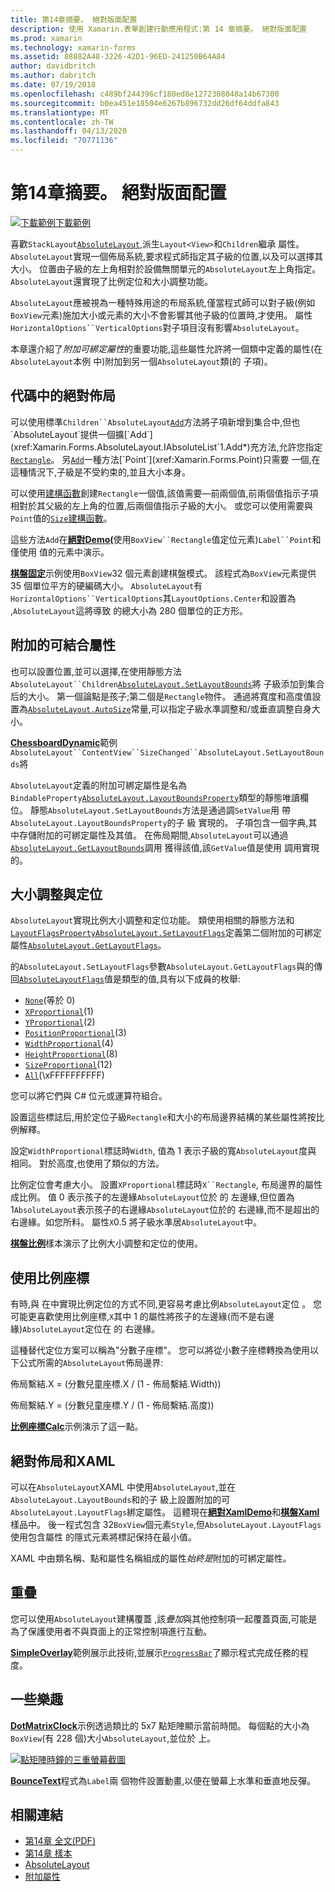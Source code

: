 ```yaml
---
title: 第14章摘要。 絕對版面配置
description: 使用 Xamarin.表單創建行動應用程式:第 14 章摘要。 絕對版面配置
ms.prod: xamarin
ms.technology: xamarin-forms
ms.assetid: 88882A48-3226-42D1-96ED-241250B64A84
author: davidbritch
ms.author: dabritch
ms.date: 07/19/2018
ms.openlocfilehash: c489bf244396cf180ed8e1272308048a14b67300
ms.sourcegitcommit: b0ea451e18504e6267b896732dd26df64ddfa843
ms.translationtype: MT
ms.contentlocale: zh-TW
ms.lasthandoff: 04/13/2020
ms.locfileid: "70771136"
---
```

# <a name="summary-of-chapter-14-absolute-layout"></a>第14章摘要。 絕對版面配置

[![下載範例](~/media/shared/download.png)下載範例](https://github.com/xamarin/xamarin-forms-book-samples/tree/master/Chapter14)

喜歡`StackLayout`[`AbsoluteLayout`](xref:Xamarin.Forms.AbsoluteLayout),派生`Layout<View>`和`Children`繼承 屬性。 `AbsoluteLayout`實現一個佈局系統,要求程式師指定其子級的位置,以及可以選擇其大小。 位置由子級的左上角相對於設備無關單元的`AbsoluteLayout`左上角指定。 `AbsoluteLayout`還實現了比例定位和大小調整功能。

`AbsoluteLayout`應被視為一種特殊用途的布局系統,僅當程式師可以對子級(例如`BoxView`元素)施加大小或元素的大小不會影響其他子級的位置時,才使用。 屬性`HorizontalOptions``VerticalOptions`對子項目沒有影響`AbsoluteLayout`。

本章還介紹了*附加可綁定屬性*的重要功能,這些屬性允許將一個類中定義的屬性(在`AbsoluteLayout`本例 中)附加到另一個`AbsoluteLayout`類(的 子項)。

## <a name="absolutelayout-in-code"></a>代碼中的絕對佈局

可以使用標準`Children``AbsoluteLayout`[`Add`](xref:System.Collections.Generic.ICollection`1.Add*)方法將子項新增到集合中,但也`AbsoluteLayout`提供一個擴[`Add`](xref:Xamarin.Forms.AbsoluteLayout.IAbsoluteList`1.Add*)充方法,允許您指定[`Rectangle`](xref:Xamarin.Forms.Rectangle)。 另[`Add`](xref:Xamarin.Forms.AbsoluteLayout.IAbsoluteList`1.Add*)一種方法[`Point`](xref:Xamarin.Forms.Point)只需要 一個,在這種情況下,子級是不受約束的,並且大小本身。

可以使用[建構函數](xref:Xamarin.Forms.Rectangle.%23ctor(System.Double,System.Double,System.Double,System.Double))創建`Rectangle`一個值,該值需要&mdash;前兩個值,前兩個值指示子項相對於其父級的左上角的位置,后兩個值指示子級的大小。 或您可以使用需要與`Point`值的[`Size`](xref:Xamarin.Forms.Size)[建構函數](xref:Xamarin.Forms.Rectangle.%23ctor(Xamarin.Forms.Point,Xamarin.Forms.Size))。

這些方法`Add`在[**絕對Demo(**](https://github.com/xamarin/xamarin-forms-book-samples/tree/master/Chapter14/AbsoluteDemo)使用`BoxView``Rectangle`值定位元素)`Label``Point`和僅使用 值的元素中演示。

[**棋盤固定**](https://github.com/xamarin/xamarin-forms-book-samples/tree/master/Chapter14/ChessboardFixed)示例使用`BoxView`32 個元素創建棋盤模式。 該程式為`BoxView`元素提供 35 個單位平方的硬編碼大小。 `AbsoluteLayout`有`HorizontalOptions``VerticalOptions`其`LayoutOptions.Center`和設置為 ,`AbsoluteLayout`這將導致 的總大小為 280 個單位的正方形。

## <a name="attached-bindable-properties"></a>附加的可結合屬性

也可以設置位置,並可以選擇,在使用靜態方法`AbsoluteLayout``Children`[`AbsoluteLayout.SetLayoutBounds`](xref:Xamarin.Forms.AbsoluteLayout.SetLayoutBounds(Xamarin.Forms.BindableObject,Xamarin.Forms.Rectangle))將 子級添加到集合后的大小。 第一個論點是孩子;第二個是`Rectangle`物件。 通過將寬度和高度值設置為[`AbsoluteLayout.AutoSize`](xref:Xamarin.Forms.AbsoluteLayout.AutoSize)常量,可以指定子級水準調整和/或垂直調整自身大小。

[**ChessboardDynamic**](https://github.com/xamarin/xamarin-forms-book-samples/tree/master/Chapter14/ChessboardDynamic)範例`AbsoluteLayout``ContentView``SizeChanged``AbsoluteLayout.SetLayoutBounds`將  

`AbsoluteLayout`定義的附加可綁定屬性是名為`BindableProperty`[`AbsoluteLayout.LayoutBoundsProperty`](xref:Xamarin.Forms.AbsoluteLayout.LayoutBoundsProperty)類型的靜態唯讀欄位。 靜態`AbsoluteLayout.SetLayoutBounds`方法是通過調`SetValue`用 帶`AbsoluteLayout.LayoutBoundsProperty`的子 級 實現的。 子項包含一個字典,其中存儲附加的可綁定屬性及其值。 在佈局期間,`AbsoluteLayout`可以通過[`AbsoluteLayout.GetLayoutBounds`](xref:Xamarin.Forms.AbsoluteLayout.GetLayoutBounds(Xamarin.Forms.BindableObject))調用 獲得該值,該`GetValue`值是使用 調用實現的。

## <a name="proportional-sizing-and-positioning"></a>大小調整與定位

`AbsoluteLayout`實現比例大小調整和定位功能。 類使用相關的靜態方法和[`LayoutFlagsProperty`](xref:Xamarin.Forms.AbsoluteLayout.LayoutFlagsProperty)[`AbsoluteLayout.SetLayoutFlags`](xref:Xamarin.Forms.AbsoluteLayout.SetLayoutFlags(Xamarin.Forms.BindableObject,Xamarin.Forms.AbsoluteLayoutFlags))定義第二個附加的可綁定屬性[`AbsoluteLayout.GetLayoutFlags`](xref:Xamarin.Forms.AbsoluteLayout.GetLayoutFlags(Xamarin.Forms.BindableObject))。

的`AbsoluteLayout.SetLayoutFlags`參數`AbsoluteLayout.GetLayoutFlags`與的傳回[`AbsoluteLayoutFlags`](xref:Xamarin.Forms.AbsoluteLayoutFlags)值是類型的值,具有以下成員的枚舉:

- [`None`](xref:Xamarin.Forms.AbsoluteLayoutFlags.None)(等於 0)
- [`XProportional`](xref:Xamarin.Forms.AbsoluteLayoutFlags.XProportional)(1)
- [`YProportional`](xref:Xamarin.Forms.AbsoluteLayoutFlags.YProportional)(2)
- [`PositionProportional`](xref:Xamarin.Forms.AbsoluteLayoutFlags.PositionProportional)(3)
- [`WidthProportional`](xref:Xamarin.Forms.AbsoluteLayoutFlags.WidthProportional)(4)
- [`HeightProportional`](xref:Xamarin.Forms.AbsoluteLayoutFlags.HeightProportional)(8)
- [`SizeProportional`](xref:Xamarin.Forms.AbsoluteLayoutFlags.SizeProportional)(12)
- [`All`](xref:Xamarin.Forms.AbsoluteLayoutFlags.All)(\xFFFFFFFFFF)

您可以將它們與 C# 位元或運算符組合。

設置這些標誌后,用於定位子級`Rectangle`和大小的布局邊界結構的某些屬性將按比例解釋。

設定`WidthProportional`標誌時`Width`, 值為 1 表示子級的寬`AbsoluteLayout`度與 相同。 對於高度,也使用了類似的方法。

比例定位會考慮大小。 設置`XProportional`標誌時`X``Rectangle`, 布局邊界的屬性成比例。 值 0 表示孩子的左邊緣`AbsoluteLayout`位於 的 左邊緣,但位置為 1`AbsoluteLayout`表示孩子的右邊緣`AbsoluteLayout`位於的 右邊緣,而不是超出的右邊緣。如您所料。 屬性`X`0.5 將子級水準居`AbsoluteLayout`中。

[**棋盤比例**](https://github.com/xamarin/xamarin-forms-book-samples/tree/master/Chapter14/ChessboardProportional)樣本演示了比例大小調整和定位的使用。

## <a name="working-with-proportional-coordinates"></a>使用比例座標

有時,與 在中實現比例定位的方式不同,更容易考慮比例`AbsoluteLayout`定位 。 您可能更喜歡使用比例座標,`X`其中 1 的屬性將孩子的左邊緣(而不是右邊緣)`AbsoluteLayout`定位在 的 右邊緣。

這種替代定位方案可以稱為"分數子座標"。 您可以將從小數子座標轉換為使用以下公式所需的`AbsoluteLayout`佈局邊界:

佈局繫結.X = (分數兒童座標.X / (1 - 佈局繫結.Width))

佈局繫結.Y = (分數兒童座標.Y / (1 - 佈局繫結.高度))

[**比例座標Calc**](https://github.com/xamarin/xamarin-forms-book-samples/tree/master/Chapter14/PropCoordCalc)示例演示了這一點。

## <a name="absolutelayout-and-xaml"></a>絕對佈局和XAML

可以在`AbsoluteLayout`XAML 中使用`AbsoluteLayout`,並在`AbsoluteLayout.LayoutBounds`和的子 級上設置附加的可`AbsoluteLayout.LayoutFlags`綁定屬性。 這體現在[**絕對XamlDemo**](https://github.com/xamarin/xamarin-forms-book-samples/tree/master/Chapter14/AbsoluteXamlDemo)和[**棋盤Xaml**](https://github.com/xamarin/xamarin-forms-book-samples/tree/master/Chapter14/ChessboardXaml)樣品中。 後一程式包含 32`BoxView`個元素`Style`,但`AbsoluteLayout.LayoutFlags`使用包含屬性 的隱式元素將標記保持在最小值。

XAML 中由類名稱、點和屬性名稱組成的屬性*始終是*附加的可綁定屬性。

## <a name="overlays"></a>重疊

您可以使用`AbsoluteLayout`建構覆蓋 ,該*疊加*與其他控制項一起覆蓋頁面,可能是為了保護使用者不與頁面上的正常控制項進行互動。

[**SimpleOverlay**](https://github.com/xamarin/xamarin-forms-book-samples/tree/master/Chapter14/SimpleOverlay)範例展示此技術,並展示[`ProgressBar`](xref:Xamarin.Forms.ProgressBar)了顯示程式完成任務的程度。

## <a name="some-fun"></a>一些樂趣

[**DotMatrixClock**](https://github.com/xamarin/xamarin-forms-book-samples/tree/master/Chapter14/DotMatrixClock)示例透過類比的 5x7 點矩陣顯示當前時間。 每個點的大小為`BoxView`(有 228 個)大小`AbsoluteLayout`,並位於 上。

[![點矩陣時鐘的三重螢幕截圖](images/ch14fg08-small.png "點矩陣時鐘")](images/ch14fg08-large.png#lightbox "點矩陣時鐘")

[**BounceText**](https://github.com/xamarin/xamarin-forms-book-samples/tree/master/Chapter14/BouncingText)程式為`Label`兩 個物件設置動畫,以便在螢幕上水準和垂直地反彈。

## <a name="related-links"></a>相關連結

- [第14章 全文(PDF)](https://download.xamarin.com/developer/xamarin-forms-book/XamarinFormsBook-Ch14-Apr2016.pdf)
- [第14章 樣本](https://github.com/xamarin/xamarin-forms-book-samples/tree/master/Chapter14)
- [AbsoluteLayout](~/xamarin-forms/user-interface/layouts/absolute-layout.md)
- [附加屬性](~/xamarin-forms/xaml/attached-properties.md)
